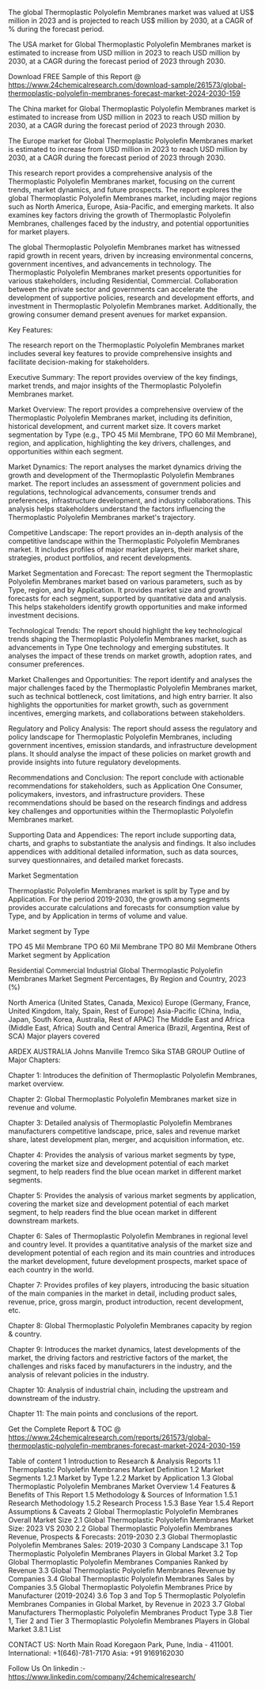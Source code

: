 The global Thermoplastic Polyolefin Membranes market was valued at US$ million in 2023 and is projected to reach US$ million by 2030, at a CAGR of % during the forecast period.

The USA market for Global Thermoplastic Polyolefin Membranes market is estimated to increase from USD million in 2023 to reach USD million by 2030, at a CAGR during the forecast period of 2023 through 2030.

Download FREE Sample of this Report @ https://www.24chemicalresearch.com/download-sample/261573/global-thermoplastic-polyolefin-membranes-forecast-market-2024-2030-159

The China market for Global Thermoplastic Polyolefin Membranes market is estimated to increase from USD million in 2023 to reach USD million by 2030, at a CAGR during the forecast period of 2023 through 2030.

The Europe market for Global Thermoplastic Polyolefin Membranes market is estimated to increase from USD million in 2023 to reach USD million by 2030, at a CAGR during the forecast period of 2023 through 2030.

This research report provides a comprehensive analysis of the Thermoplastic Polyolefin Membranes market, focusing on the current trends, market dynamics, and future prospects. The report explores the global Thermoplastic Polyolefin Membranes market, including major regions such as North America, Europe, Asia-Pacific, and emerging markets. It also examines key factors driving the growth of Thermoplastic Polyolefin Membranes, challenges faced by the industry, and potential opportunities for market players.

The global Thermoplastic Polyolefin Membranes market has witnessed rapid growth in recent years, driven by increasing environmental concerns, government incentives, and advancements in technology. The Thermoplastic Polyolefin Membranes market presents opportunities for various stakeholders, including Residential, Commercial. Collaboration between the private sector and governments can accelerate the development of supportive policies, research and development efforts, and investment in Thermoplastic Polyolefin Membranes market. Additionally, the growing consumer demand present avenues for market expansion.

Key Features:

The research report on the Thermoplastic Polyolefin Membranes market includes several key features to provide comprehensive insights and facilitate decision-making for stakeholders.

Executive Summary: The report provides overview of the key findings, market trends, and major insights of the Thermoplastic Polyolefin Membranes market.

Market Overview: The report provides a comprehensive overview of the Thermoplastic Polyolefin Membranes market, including its definition, historical development, and current market size. It covers market segmentation by Type (e.g., TPO 45 Mil Membrane, TPO 60 Mil Membrane), region, and application, highlighting the key drivers, challenges, and opportunities within each segment.

Market Dynamics: The report analyses the market dynamics driving the growth and development of the Thermoplastic Polyolefin Membranes market. The report includes an assessment of government policies and regulations, technological advancements, consumer trends and preferences, infrastructure development, and industry collaborations. This analysis helps stakeholders understand the factors influencing the Thermoplastic Polyolefin Membranes market's trajectory.

Competitive Landscape: The report provides an in-depth analysis of the competitive landscape within the Thermoplastic Polyolefin Membranes market. It includes profiles of major market players, their market share, strategies, product portfolios, and recent developments.

Market Segmentation and Forecast: The report segment the Thermoplastic Polyolefin Membranes market based on various parameters, such as by Type, region, and by Application. It provides market size and growth forecasts for each segment, supported by quantitative data and analysis. This helps stakeholders identify growth opportunities and make informed investment decisions.

Technological Trends: The report should highlight the key technological trends shaping the Thermoplastic Polyolefin Membranes market, such as advancements in Type One technology and emerging substitutes. It analyses the impact of these trends on market growth, adoption rates, and consumer preferences.

Market Challenges and Opportunities: The report identify and analyses the major challenges faced by the Thermoplastic Polyolefin Membranes market, such as technical bottleneck, cost limitations, and high entry barrier. It also highlights the opportunities for market growth, such as government incentives, emerging markets, and collaborations between stakeholders.

Regulatory and Policy Analysis: The report should assess the regulatory and policy landscape for Thermoplastic Polyolefin Membranes, including government incentives, emission standards, and infrastructure development plans. It should analyse the impact of these policies on market growth and provide insights into future regulatory developments.

Recommendations and Conclusion: The report conclude with actionable recommendations for stakeholders, such as Application One Consumer, policymakers, investors, and infrastructure providers. These recommendations should be based on the research findings and address key challenges and opportunities within the Thermoplastic Polyolefin Membranes market.

Supporting Data and Appendices: The report include supporting data, charts, and graphs to substantiate the analysis and findings. It also includes appendices with additional detailed information, such as data sources, survey questionnaires, and detailed market forecasts.

Market Segmentation

Thermoplastic Polyolefin Membranes market is split by Type and by Application. For the period 2019-2030, the growth among segments provides accurate calculations and forecasts for consumption value by Type, and by Application in terms of volume and value.

Market segment by Type

TPO 45 Mil Membrane
TPO 60 Mil Membrane
TPO 80 Mil Membrane
Others
Market segment by Application

Residential
Commercial
Industrial
Global Thermoplastic Polyolefin Membranes Market Segment Percentages, By Region and Country, 2023 (%)

North America (United States, Canada, Mexico)
Europe (Germany, France, United Kingdom, Italy, Spain, Rest of Europe)
Asia-Pacific (China, India, Japan, South Korea, Australia, Rest of APAC)
The Middle East and Africa (Middle East, Africa)
South and Central America (Brazil, Argentina, Rest of SCA)
Major players covered

ARDEX AUSTRALIA
Johns Manville
Tremco
Sika
STAB GROUP
Outline of Major Chapters:

Chapter 1: Introduces the definition of Thermoplastic Polyolefin Membranes, market overview.

Chapter 2: Global Thermoplastic Polyolefin Membranes market size in revenue and volume.

Chapter 3: Detailed analysis of Thermoplastic Polyolefin Membranes manufacturers competitive landscape, price, sales and revenue market share, latest development plan, merger, and acquisition information, etc.

Chapter 4: Provides the analysis of various market segments by type, covering the market size and development potential of each market segment, to help readers find the blue ocean market in different market segments.

Chapter 5: Provides the analysis of various market segments by application, covering the market size and development potential of each market segment, to help readers find the blue ocean market in different downstream markets.

Chapter 6: Sales of Thermoplastic Polyolefin Membranes in regional level and country level. It provides a quantitative analysis of the market size and development potential of each region and its main countries and introduces the market development, future development prospects, market space of each country in the world.

Chapter 7: Provides profiles of key players, introducing the basic situation of the main companies in the market in detail, including product sales, revenue, price, gross margin, product introduction, recent development, etc.

Chapter 8: Global Thermoplastic Polyolefin Membranes capacity by region & country.

Chapter 9: Introduces the market dynamics, latest developments of the market, the driving factors and restrictive factors of the market, the challenges and risks faced by manufacturers in the industry, and the analysis of relevant policies in the industry.

Chapter 10: Analysis of industrial chain, including the upstream and downstream of the industry.

Chapter 11: The main points and conclusions of the report.

Get the Complete Report & TOC @ https://www.24chemicalresearch.com/reports/261573/global-thermoplastic-polyolefin-membranes-forecast-market-2024-2030-159

Table of content
1 Introduction to Research & Analysis Reports
1.1 Thermoplastic Polyolefin Membranes Market Definition
1.2 Market Segments
1.2.1 Market by Type
1.2.2 Market by Application
1.3 Global Thermoplastic Polyolefin Membranes Market Overview
1.4 Features & Benefits of This Report
1.5 Methodology & Sources of Information
1.5.1 Research Methodology
1.5.2 Research Process
1.5.3 Base Year
1.5.4 Report Assumptions & Caveats
2 Global Thermoplastic Polyolefin Membranes Overall Market Size
2.1 Global Thermoplastic Polyolefin Membranes Market Size: 2023 VS 2030
2.2 Global Thermoplastic Polyolefin Membranes Revenue, Prospects & Forecasts: 2019-2030
2.3 Global Thermoplastic Polyolefin Membranes Sales: 2019-2030
3 Company Landscape
3.1 Top Thermoplastic Polyolefin Membranes Players in Global Market
3.2 Top Global Thermoplastic Polyolefin Membranes Companies Ranked by Revenue
3.3 Global Thermoplastic Polyolefin Membranes Revenue by Companies
3.4 Global Thermoplastic Polyolefin Membranes Sales by Companies
3.5 Global Thermoplastic Polyolefin Membranes Price by Manufacturer (2019-2024)
3.6 Top 3 and Top 5 Thermoplastic Polyolefin Membranes Companies in Global Market, by Revenue in 2023
3.7 Global Manufacturers Thermoplastic Polyolefin Membranes Product Type
3.8 Tier 1, Tier 2 and Tier 3 Thermoplastic Polyolefin Membranes Players in Global Market
3.8.1 List

CONTACT US:
North Main Road Koregaon Park, Pune, India - 411001.
International: +1(646)-781-7170
Asia: +91 9169162030

Follow Us On linkedin :- https://www.linkedin.com/company/24chemicalresearch/
